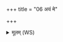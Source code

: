 +++
title = "06 अयं मे"

+++
<details><summary>मूलम् (WS)</summary>

अयं मे हस्तो भगवानयं मे भगवत्तरः ।  
अयं मे विश्वभेषजोऽयं शिवाभिमर्शनः ॥ ७ ॥
</details>